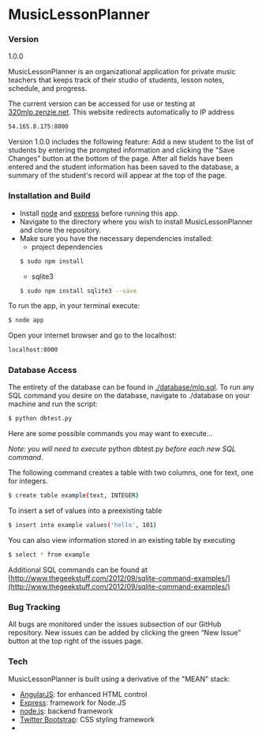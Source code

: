 # MusicLessonPlanner

### Version
1.0.0

MusicLessonPlanner is an organizational application for private music teachers that keeps track of their studio of students, lesson notes, schedule, and progress.

The current version can be accessed for use or testing at [320mlp.zenzie.net](http://320mlp.zenzie.net).
This website redirects automatically to IP address
```sh
54.165.8.175:8000
```
Version 1.0.0 includes the following feature:
Add a new student to the list of students by entering the prompted information and clicking the "Save Changes" button at the bottom of the page. After all fields have been entered and the student information has been saved to the database, a summary of the student's record will appear at the top of the page.


### Installation and Build

- Install [node](https://nodejs.org/) and [express](http://expressjs.com/) before running this app.
- Navigate to the directory where you wish to install MusicLessonPlanner and clone the repository.
- Make sure you have the necessary dependencies installed:
  - project dependencies
  ```sh
  $ sudo npm install
  ```
  - sqlite3
  ```sh
  $ sudo npm install sqlite3 --save
  ```
  
To run the app, in your terminal execute:
```sh
$ node app
```
Open your internet browser and go to the localhost:
```sh
localhost:8000
```

### Database Access

The entirety of the database can be found in [./database/mlp.sql](database/mlp.sql).
To run any SQL command you desire on the database, navigate to ./database on your machine and run the script:
```sh
$ python dbtest.py
``` 
Here are some possible commands you may want to execute...

*Note: you will need to execute* python dbtest.py *before each new SQL command.*

The following command creates a table with two columns, one for text, one for integers.
```sh
$ create table example(text, INTEGER)
``` 
To insert a set of values into a preexisting table
```sh
$ insert into example values('hello', 101)
``` 
You can also view information stored in an existing table by executing
```sh
$ select * from example
``` 
Additional SQL commands can be found at [http://www.thegeekstuff.com/2012/09/sqlite-command-examples/](http://www.thegeekstuff.com/2012/09/sqlite-command-examples/)


### Bug Tracking

All bugs are monitored under the issues subsection of our GitHub repository. New issues can be added by clicking the green “New Issue” button at the top right of the issues page.


### Tech

MusicLessonPlanner is built using a derivative of the "MEAN" stack:
* [AngularJS]: for enhanced HTML control
* [Express]: framework for Node.JS
* [node.js]: backend framework
* [Twitter Bootstrap]: CSS styling framework
* [SQLite3]: Database


[node.js]:http://nodejs.org
[Twitter Bootstrap]:http://twitter.github.com/bootstrap/
[express]:http://expressjs.com
[AngularJS]:http://angularjs.org
[SQLite3]:https://sqlite.org
